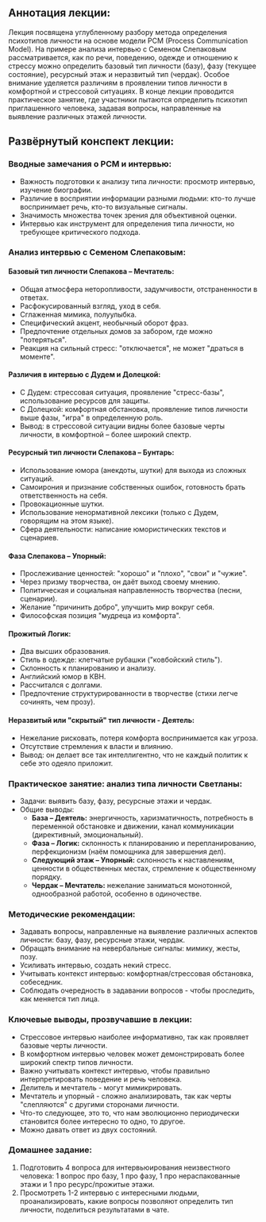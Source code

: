 ## Аннотация лекции:

Лекция посвящена углубленному разбору метода определения психотипов личности на основе модели PCM (Process Communication Model). На примере анализа интервью с Семеном Слепаковым рассматривается, как по речи, поведению, одежде и отношению к стрессу можно определить базовый тип личности (базу), фазу (текущее состояние), ресурсный этаж и неразвитый тип (чердак). Особое внимание уделяется различиям в проявлении типов личности в комфортной и стрессовой ситуациях. В конце лекции проводится практическое занятие, где участники пытаются определить психотип приглашенного человека, задавая вопросы, направленные на выявление различных этажей личности.

## Развёрнутый конспект лекции:

### Вводные замечания о PCM и интервью:

* Важность подготовки к анализу типа личности: просмотр интервью, изучение биографии.
* Различие в восприятии информации разными людьми: кто-то лучше воспринимает речь, кто-то визуальные сигналы.
* Значимость множества точек зрения для объективной оценки.
* Интервью как инструмент для определения типа личности, но требующее критического подхода.

### Анализ интервью с Семеном Слепаковым:

#### Базовый тип личности Слепакова – Мечтатель:
*   Общая атмосфера неторопливости, задумчивости, отстраненности в ответах.
*   Расфокусированный взгляд, уход в себя.
*   Сглаженная мимика, полуулыбка.
*   Специфический акцент, необычный оборот фраз.
*   Предпочтение отдельных домов за забором, где можно "потеряться".
*   Реакция на сильный стресс: "отключается", не может "драться в моменте".

#### Различия в интервью с Дудем и Долецкой:
*   С Дудем: стрессовая ситуация, проявление "стресс-базы", использование ресурсов для защиты.
*   С Долецкой: комфортная обстановка, проявление типов личности выше фазы, "игра" в определенную роль.
*   Вывод: в стрессовой ситуации видны более базовые черты личности, в комфортной – более широкий спектр.

#### Ресурсный тип личности Слепакова – Бунтарь:
*   Использование юмора (анекдоты, шутки) для выхода из сложных ситуаций.
*   Самоирония и признание собственных ошибок, готовность брать ответственность на себя.
*   Провокационные шутки.
*   Использование ненормативной лексики (только с Дудем, говорящим на этом языке).
*   Сфера деятельности: написание юмористических текстов и сценариев.

#### Фаза Слепакова – Упорный:
*   Прослеживание ценностей: "хорошо" и "плохо", "свои" и "чужие".
*   Через призму творчества, он даёт выход своему мнению.
*   Политическая и социальная направленность творчества (песни, сценарии).
*   Желание "причинить добро", улучшить мир вокруг себя.
*   Философская позиция "мудреца из комфорта".

#### Прожитый Логик:
*   Два высших образования.
*   Стиль в одежде: клетчатые рубашки ("ковбойский стиль").
*   Склонность к планированию и анализу.
*   Английский юмор в КВН.
*   Рассчитался с долгами.
*   Предпочтение структурированности в творчестве (стихи легче сочинять, чем прозу).

#### Неразвитый или "скрытый" тип личности - Деятель:
*   Нежелание рисковать, потеря комфорта воспринимается как угроза.
*   Отсутствие стремления к власти и влиянию.
*  Вывод: он делает все так интеллигентно, что не каждый политик к себе это одеяло приложит.

### Практическое занятие: анализ типа личности Светланы:

* Задачи: выявить базу, фазу, ресурсные этажи и чердак.
* Общие выводы:
    * **База – Деятель:** энергичность, харизматичность, потребность в переменной обстановке и движении, канал коммуникации (директивный, эмоциональный).
    * **Фаза – Логик:** склонность к планированию и перепланированию, перфекционизм (наём помощника для завершения дел).
    * **Следующий этаж – Упорный:** склонность к наставлениям, ценности в общественных местах, стремление к общественному порядку.
    * **Чердак – Мечтатель:** нежелание заниматься монотонной, однообразной работой, особенно в одиночестве.

### Методические рекомендации:

* Задавать вопросы, направленные на выявление различных аспектов личности: базу, фазу, ресурсные этажи, чердак.
* Обращать внимание на невербальные сигналы: мимику, жесты, позу.
* Усиливать интервью, создать некий стресс.
* Учитывать контекст интервью: комфортная/стрессовая обстановка, собеседник.
* Соблюдать очередность в задавании вопросов - чтобы проследить, как меняется тип лица.

### Ключевые выводы, прозвучавшие в лекции:

* Стрессовое интервью наиболее информативно, так как проявляет базовые черты личности.
* В комфортном интервью человек может демонстрировать более широкий спектр типов личности.
* Важно учитывать контекст интервью, чтобы правильно интерпретировать поведение и речь человека.
* Делитель и мечтатель - могут мимикрировать.
* Мечтатель и упорный - сложно анализировать, так как черты "слепляются" с другими сторонами личности.
* Что-то следующее, это то, что нам эволюционно периодически становится более интересно то одно, то другое.
* Можно давать ответ из двух состояний.

### Домашнее задание:

1. Подготовить 4 вопроса для интервьюирования неизвестного человека: 1 вопрос про базу, 1 про фазу, 1 про нераспакованные этажи и 1 про ресурс/прожитые этажи.
2. Просмотреть 1-2 интервью с интересными людьми, проанализировать, какие вопросы позволяют определить тип личности, поделиться результатами в чате.
